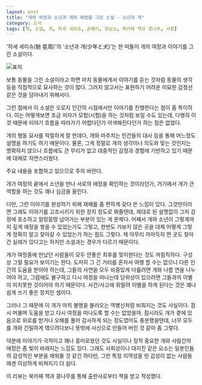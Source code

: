 ```yaml
---
layout: post
title: "개의 여정과 소년과 개의 애정을 그린 소설 - 소년과 개"
category: 도서
tags: [책, 소설, 개, 하세 세이슈, 손예리, 창심소, 북카페 책과 콩나무, 서평]
---
```


'하세 세이슈(馳 星周)'의
'소년과 개(少年と犬)'는
한 떠돌이 개의 여정과 이야기를 그린 소설이다.

![표지](https://images2.imgbox.com/68/6b/c1fzXI6C_o.jpg)

보통 동물을 그린 소설이라고 하면
마치 동물에게서 이야기를 듣는 것처럼 동물의 생각 등을 직접적으로 묘사하는 것이 많다.
그러지 않고서는 표현하기 어려운 미묘한 감정선 같은 것을 담아내기 위해서다.

그런 점에서 이 소설은 오로지 인간의 시점에서만 이야기를 진행한다는 점이 좀 특이하다.
이는 어떻게보면 조금 저자가 모험(시험)을 하는 것처럼 보일 수도 있는데,
다행히 이것 때문에 이야기 흐름을 따라가기 어렵다던가 어색해진다던가 하는 점은 없었다.

개의 행동 묘사를 적절하게 잘 한데다,
개와 마주치는 인간들의 대사 등을 통해 어느정도 설명을 하기도 하기 때문이다.
물론, 그게 정말로 개의 생각이나 의도와 맞는 것인지는 명확하지 않으나
흐름에도 큰 무리가 없고 대중적인 감정과 경험에 기반하고 있기 때문에 대체로 자연스러웠다.


<div class="im im-warning">
주요 내용을 포함하고 있으므로 주의 바란다.
</div>


개가 여정의 끝에서 소년을 만나 서로의 애정을 확인하는 것이라던가,
거기에서 개가 큰 역할을 하는 것도 꽤나 심금을 울린다.

다만, 그런 이야기를 완성하기 위해 재해를 좀 편하게 갖다 쓴 느낌이 있다.
그것만이라면 그래도 이야기를 고조시키기 위한 장치 정도로 봐줄텐데,
제대로 된 설명없이 그저 감정에 호소하고 얼렁뚱땅 넘어가는 부분이 있는 게 문제다.
어째서 개와 소년이 그렇게까지 깊게 애정을 쌓을 수 있었는가도 그렇고,
한번도 가보지 않은 곳을 대체 어떻게 그렇게 정확히 알고 찾아갈 수 있었는가 하는 점도 그렇다.
제 아무리 까마득히 먼 곳도 찾아간 실례가 있다고는 하지만 소설과는 경우가 다르기 때문이다.

개가 여정중에 만났던 사람들이 모두 안좋은 최후를 맞이한다는 것도 꺼림직하다.
구성상 그럴 필요가 보이기는 한다.
도저히 그 긴 거리를 혼자서 여행 할 수는 없으니 다른 인간의 도움을 받아야 하는데,
그들의 사연을 모두 비중있게 다룰려면 개와 나름 연을 나누어야 하고,
그럼에도 불구하고 다시 여정을 떠나는데 당위성이 있으려면 그들과의 이별이 피치못한 것이어야 하기 때문이다.
사건/사고에 휘말려 이별을 하게 된다는 것은 꽤나 쉽게 쓰기 좋은 장치인 셈이다.

그러나 그 때문에 이 개가 마치 불행을 불러오는 역병신처럼 비춰지는 것도 사실이다.
잠시 머물며 도움을 받고 다시 여정을 떠나도록 할 수는 없었을까.
잠시라도 개가 곁에 있음으로 위로를 받거나 오해를 풀어 감사하게 되는 정도였어도 충분했을텐데,
너무 모두를 개와 긴밀하게 엮으려다보니 뜻밖에 사신으로 만들어 버린 것 같아 좀 그렇다.

덕분에 이야기가 극적이고 꽤나 흥미로웠던 것도 사실이나
정작 중요한 개와 사람간의 애정은 좀 빛이 바래지는 느낌도 있다.
그래도 사회상이나 대지진 같은 요소는 일본인들의 감성적인 부분을 채워줄 것 같긴 하다만,
그런 특정 지역성을 띤 감성이 없는 사람들에겐 이상하게 비쳐지기 더 쉽다.



<div class="im im-info">
이 리뷰는 북카페 책과 콩나무를 통해 출판사로부터 책을 받고 작성했다.
</div>
